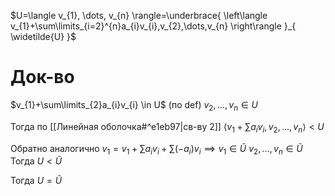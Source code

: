 $U=\langle v_{1}, \dots, v_{n} \rangle=\underbrace{ \left\langle  v_{1}+\sum\limits_{i=2}^{n}a_{i}v_{i},v_{2},\dots,v_{n}  \right\rangle }_{ \widetilde{U} }$
# Док-во

$v_{1}+\sum\limits_{2}a_{i}v_{i} \in U$ (по def)
$v_{2}, \dots, v_{n} \in U$

Тогда по [[Линейная оболочка#^e1eb97|св-ву 2]] $\left\langle  v_{1}+\sum\limits a_{i}v_{i},v_{2},\dots,v_{n}  \right\rangle<U$

Обратно аналогично
$v_{1} = v_{1}+\sum\limits a_{i}v_{i}+\sum\limits(-a_{i})v_{i}\implies v_{1} \in \widetilde{U}$
$v_{2},\dots ,v_{n} \in \widetilde{U}$
Тогда $U<\widetilde{U}$

Тогда $U=\widetilde{U}$